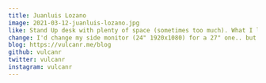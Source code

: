 ```yaml
---
title: Juanluis Lozano
image: 2021-03-12-juanluis-lozano.jpg
like: Stand Up desk with plenty of space (sometimes too much). What I like about it is the depth of it (80cm) so the screens don't have to me right on my face.
change: I'd change my side monitor (24" 1920x1080) for a 27" one.. but not something urgent.
blog: https://vulcanr.me/blog
github: vulcanr
twitter: vulcanr
instagram: vulcanr
---
```

